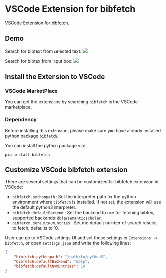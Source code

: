 # VSCode Extension for bibfetch

VSCode Extension for bibfetch.

## Demo

Search for bibtext from selected text:
![](https://github.com/yzh119/web-data/blob/main/bibfetch/search-for-selected-text.gif)

Search for bibtex from input box:
![](https://github.com/yzh119/web-data/blob/main/bibfetch/search-from-input-box.gif)

## Install the Extension to VSCode

### VSCode MarketPlace

You can get the extensions by searching `bibfetch` in the VSCode marketplace.

### Dependency

Before installing this extension, please make sure you have already installed python package `bibfetch`.

You can install the python package via:

```bash
pip install bibfetch
```

## Customize VSCode bibfetch extension

There are several settings that can be customized for bibfetch extension in VSCode:

- `bibfetch.pythonpath` : Set the interpreter path for the python environment where `bibfetch` is installed. If not set, the extension will use the default python3 interpreter.
- `bibfetch.defaultBackend` : Set the backend to use for fetching bibtex, supported backends: `dblp`/`semanticscholar`.
- `bibfetch.defaultNumEntries` : Set the default number of search results to fetch, defaults to 10.

User can go to VSCode settings UI and set these settings in `Extensions -> bibfetch`, or open `settings.json` and write the following lines:

```json
{
    "bibfetch.pythonpath": "/path/to/python3",
    "bibfetch.defaultBackend": "dblp",
    "bibfetch.defaultNumEntries": 10
}
```

